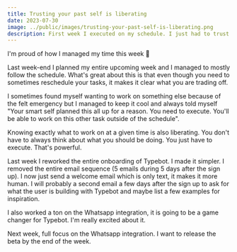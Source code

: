 ```yaml
---
title: Trusting your past self is liberating
date: 2023-07-30
image: ../public/images/trusting-your-past-self-is-liberating.png
description: First week I executed on my schedule. I just had to trust my past self. It's liberating.
---
```


I'm proud of how I managed my time this week 🙌

Last week-end I planned my entire upcoming week and I managed to mostly follow the schedule. What's great about this is that even though you need to sometimes reschedule your tasks, it makes it clear what you are trading off.

I sometimes found myself wanting to work on something else because of the felt emergency but I managed to keep it cool and always told myself "Your smart self planned this all up for a reason. You need to execute. You'll be able to work on this other task outside of the schedule".

Knowing exactly what to work on at a given time is also liberating. You don't have to always think about what you should be doing. You just have to execute. That's powerful.

Last week I reworked the entire onboarding of Typebot. I made it simpler. I removed the entire email sequence (5 emails during 5 days after the sign up). I now just send a welcome email which is only text, it makes it more human. I will probably a second email a few days after the sign up to ask for what the user is building with Typebot and maybe list a few examples for inspiration.

I also worked a ton on the Whatsapp integration, it is going to be a game changer for Typebot. I'm really excited about it.

Next week, full focus on the Whatsapp integration. I want to release the beta by the end of the week.
